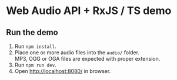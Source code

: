# Web Audio API + RxJS / TS demo

## Run the demo
1. Run `npm install`.
1. Place one or more audio files into the `audio/` folder.  
   MP3, OGG or OGA files are expected with proper extension.
1. Run `npm run dev`.
1. Open [http://localhost:8080/](http://localhost:8080/) in browser.
